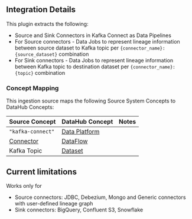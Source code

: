 ## Integration Details

This plugin extracts the following:

- Source and Sink Connectors in Kafka Connect as Data Pipelines
- For Source connectors - Data Jobs to represent lineage information between source dataset to Kafka topic per `{connector_name}:{source_dataset}` combination
- For Sink connectors - Data Jobs to represent lineage information between Kafka topic to destination dataset per `{connector_name}:{topic}` combination

### Concept Mapping

This ingestion source maps the following Source System Concepts to DataHub Concepts:

| Source Concept              | DataHub Concept                                                                            | Notes                                                                       |
| --------------------------- |--------------------------------------------------------------------------------------------| --------------------------------------------------------------------------- |
| `"kafka-connect"`                 | [Data Platform](https://datahubproject.io/docs/generated/metamodel/entities/dataplatform/) |                                                                             |
| [Connector](https://kafka.apache.org/documentation/#connect_connectorsandtasks)         | [DataFlow](https://datahubproject.io/docs/generated/metamodel/entities/dataflow/)          | |
| Kafka Topic         | [Dataset](https://datahubproject.io/docs/generated/metamodel/entities/dataset/)            | |

## Current limitations

Works only for

- Source connectors: JDBC, Debezium, Mongo and Generic connectors with user-defined lineage graph
- Sink connectors: BigQuery, Confluent S3, Snowflake
